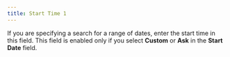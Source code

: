 ```yaml
---
title: Start Time 1
---
```



If you are specifying a search for a range of dates, enter the start  time in this field. This field is enabled only if you select **Custom**  or **Ask** in the **Start 
 Date** field.

